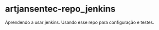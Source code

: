 # artjansentec-repo_jenkins
Aprendendo a usar jenkins. Usando esse repo para configuração e testes.
